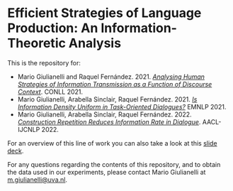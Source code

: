 # Efficient Strategies of Language Production: An Information-Theoretic Analysis
This is the repository for:
- Mario Giulianelli and Raquel Fernández. 2021. [*Analysing Human Strategies of Information Transmission as a Function of Discourse Context*](https://aclanthology.org/2021.conll-1.50/). CONLL 2021.
- Mario Giulianelli, Arabella Sinclair, Raquel Fernández. 2021. [*Is Information Density Uniform in Task-Oriented Dialogues?*](https://aclanthology.org/2021.emnlp-main.652/) EMNLP 2021.
- Mario Giulianelli, Arabella Sinclair, Raquel Fernández. 2022. [*Construction Repetition Reduces Information Rate in Dialogue*](https://aclanthology.org/2022.aacl-main.51/). AACL-IJCNLP 2022.

For an overview of this line of work you can also take a look at this [slide deck](https://www.mn.uio.no/ifi/english/research/groups/ltg/research-seminar/ltg-seminar-14mar2022-public.pdf).

For any questions regarding the contents of this repository, and to obtain the data used in our experiments, please contact Mario Giulianelli at m.giulianelli@uva.nl.
